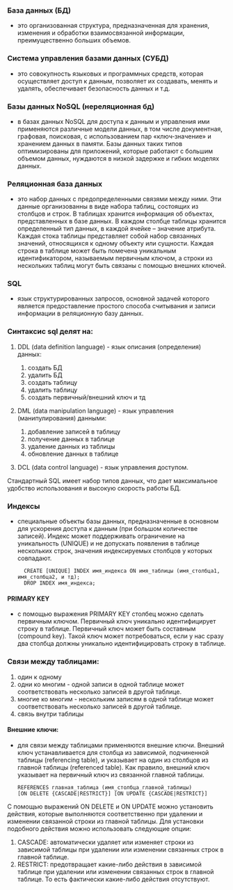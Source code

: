 ### База данных (БД)

- это организованная структура, предназначенная для хранения, изменения и обработки взаимосвязанной информации,
  преимущественно больших объемов.

### Система управления базами данных (СУБД)

- это совокупность языковых и программных средств, которая осуществляет доступ к данным, позволяет их создавать, менять
  и удалять, обеспечивает безопасность данных и т.д.

### Базы данных NoSQL (нереляционная бд)

- в базах данных NoSQL для доступа к данным и управления ими применяются различные модели данных, в том числе
  документная, графовая, поисковая, с использованием пар «ключ‑значение» и хранением данных в памяти. Базы данных таких
  типов оптимизированы для приложений, которые работают с большим объемом данных, нуждаются в низкой задержке и гибких
  моделях данных.

### Реляционная база данных

- это набор данных с предопределенными связями между ними. Эти данные организованны в виде набора таблиц, состоящих из
  столбцов и строк. В таблицах хранится информация об объектах, представленных в базе данных. В каждом столбце таблицы
  хранится определенный тип данных, в каждой ячейке – значение атрибута. Каждая стока таблицы представляет собой набор
  связанных значений, относящихся к одному объекту или сущности. Каждая строка в таблице может быть помечена уникальным
  идентификатором, называемым первичным ключом, а строки из нескольких таблиц могут быть связаны с помощью внешних
  ключей.

### SQL

- язык структурированных запросов, основной задачей которого является предоставление простого способа считывания и
  записи информации в реляционную базу данных.

### Синтаксис sql делят на:

1. DDL (data definition language) - язык описания (определения) данных:
    1) создать БД
    2) удалить БД
    3) создать таблицу
    4) удалить таблицу
    5) создать первичный/внешний ключ и тд

2. DML (data manipulation language) - язык управления (манипулирования) данными:
    1) добавление записей в таблицу
    2) получение данных в таблице
    3) удаление данных из таблицы
    4) обновление данных в таблице

3. DCL (data control language) - язык управления доступом.

Стандартный SQL имеет набор типов данных, что дает максимальное удобство использования и высокую скорость работы БД.

### Индексы

- специальные объекты базы данных, предназначенные в основном для ускорения доступа к данным (при большом количестве
  записей). Индекс может поддерживать ограничение на уникальность (UNIQUE) и не допускать появления в таблице нескольких
  строк, значения индексируемых столбцов у которых совпадают.

        CREATE [UNIQUE] INDEX имя_индекса ON имя_таблицы (имя_столбца1, имя_столбца2, и тд);
        DROP INDEX имя_индекса;

#### PRIMARY KEY

- с помощью выражения PRIMARY KEY столбец можно сделать первичным ключом. Первичный ключ уникально идентифицирует строку
  в таблице. Первичный ключ может быть составным (compound key). Такой ключ может потребоваться, если у нас сразу два
  столбца должны уникально идентифицировать строку в таблице.

### Связи между таблицами:

1. один к одному
2. одни ко многим - одной записи в одной таблице может соответствовать несколько записей в другой таблице.
3. многие ко многим - нескольким записям в одной таблице может соответствовать несколько записей в другой таблице.
4. связь внутри таблицы

#### Внешние ключи:

- для связи между таблицами применяются внешние ключи. Внешний ключ устанавливается для столбца из зависимой,
  подчиненной таблицы (referencing table), и указывает на один из столбцов из главной таблицы (referenced table). Как
  правило, внешний ключ указывает на первичный ключ из связанной главной таблицы.

      REFERENCES главная_таблица (имя_столбца_главной_таблицы)
      [ON DELETE {CASCADE|RESTRICT}] [ON UPDATE {CASCADE|RESTRICT}]

С помощью выражений ON DELETE и ON UPDATE можно установить действия, которые выполняются соответственно при удалении и
изменении связанной строки из главной таблицы. Для установки подобного действия можно использовать следующие опции:
1. CASCADE: автоматически удаляет или изменяет строки из зависимой таблицы при удалении или изменении связанных строк в
главной таблице.
2. RESTRICT: предотвращает какие-либо действия в зависимой таблице при удалении или изменении связанных строк в главной
таблице. То есть фактически какие-либо действия отсутствуют.
